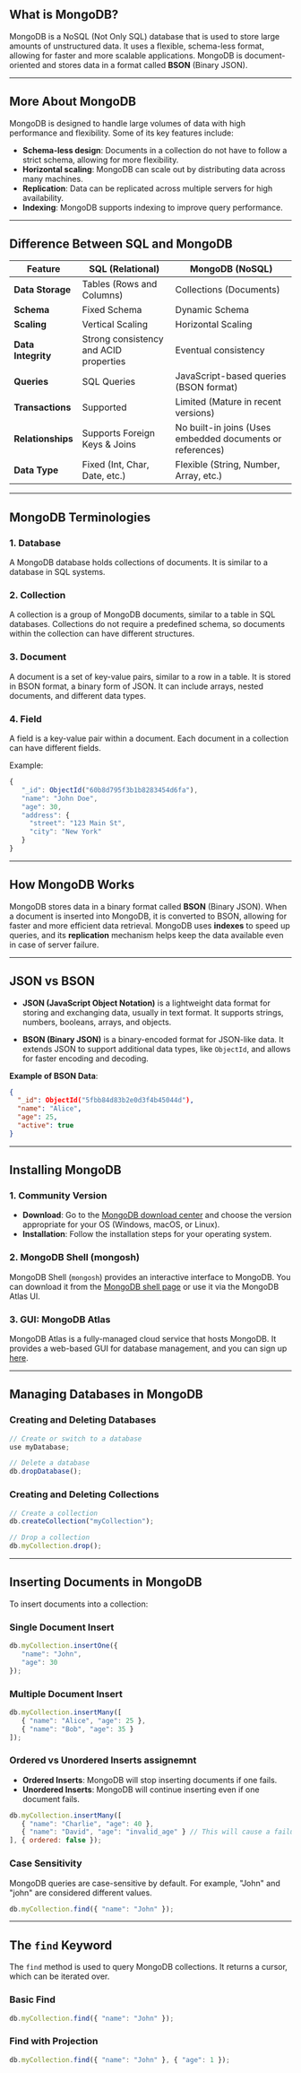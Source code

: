 ## **What is MongoDB?**
MongoDB is a NoSQL (Not Only SQL) database that is used to store large amounts of unstructured data. It uses a flexible, schema-less format, allowing for faster and more scalable applications. MongoDB is document-oriented and stores data in a format called **BSON** (Binary JSON).

---

## **More About MongoDB**
MongoDB is designed to handle large volumes of data with high performance and flexibility. Some of its key features include:
- **Schema-less design**: Documents in a collection do not have to follow a strict schema, allowing for more flexibility.
- **Horizontal scaling**: MongoDB can scale out by distributing data across many machines.
- **Replication**: Data can be replicated across multiple servers for high availability.
- **Indexing**: MongoDB supports indexing to improve query performance.

---

## **Difference Between SQL and MongoDB**

| Feature                 | SQL (Relational)                      | MongoDB (NoSQL)                           |
|-------------------------|---------------------------------------|-------------------------------------------|
| **Data Storage**        | Tables (Rows and Columns)             | Collections (Documents)                   |
| **Schema**              | Fixed Schema                          | Dynamic Schema                            |
| **Scaling**             | Vertical Scaling                      | Horizontal Scaling                        |
| **Data Integrity**      | Strong consistency and ACID properties | Eventual consistency                     |
| **Queries**             | SQL Queries                           | JavaScript-based queries (BSON format)    |
| **Transactions**        | Supported                             | Limited (Mature in recent versions)       |
| **Relationships**       | Supports Foreign Keys & Joins         | No built-in joins (Uses embedded documents or references) |
| **Data Type**           | Fixed (Int, Char, Date, etc.)         | Flexible (String, Number, Array, etc.)    |

---

## **MongoDB Terminologies**
### **1. Database**
A MongoDB database holds collections of documents. It is similar to a database in SQL systems.

### **2. Collection**
A collection is a group of MongoDB documents, similar to a table in SQL databases. Collections do not require a predefined schema, so documents within the collection can have different structures.

### **3. Document**
A document is a set of key-value pairs, similar to a row in a table. It is stored in BSON format, a binary form of JSON. It can include arrays, nested documents, and different data types.

### **4. Field**
A field is a key-value pair within a document. Each document in a collection can have different fields.

Example:
```javascript
{
   "_id": ObjectId("60b8d795f3b1b8283454d6fa"),
   "name": "John Doe",
   "age": 30,
   "address": {
     "street": "123 Main St",
     "city": "New York"
   }
}
```

---

## **How MongoDB Works**
MongoDB stores data in a binary format called **BSON** (Binary JSON). When a document is inserted into MongoDB, it is converted to BSON, allowing for faster and more efficient data retrieval. MongoDB uses **indexes** to speed up queries, and its **replication** mechanism helps keep the data available even in case of server failure.

---

## **JSON vs BSON**
- **JSON (JavaScript Object Notation)** is a lightweight data format for storing and exchanging data, usually in text format. It supports strings, numbers, booleans, arrays, and objects.
  
- **BSON (Binary JSON)** is a binary-encoded format for JSON-like data. It extends JSON to support additional data types, like `ObjectId`, and allows for faster encoding and decoding.

**Example of BSON Data**:
```json
{
  "_id": ObjectId("5fbb84d83b2e0d3f4b45044d"),
  "name": "Alice",
  "age": 25,
  "active": true
}
```

---

## **Installing MongoDB**

### **1. Community Version**
- **Download**: Go to the [MongoDB download center](https://www.mongodb.com/try/download/community) and choose the version appropriate for your OS (Windows, macOS, or Linux).
- **Installation**: Follow the installation steps for your operating system. 

### **2. MongoDB Shell (mongosh)**
MongoDB Shell (`mongosh`) provides an interactive interface to MongoDB. You can download it from the [MongoDB shell page](https://www.mongodb.com/try/download/shell) or use it via the MongoDB Atlas UI.

### **3. GUI: MongoDB Atlas**
MongoDB Atlas is a fully-managed cloud service that hosts MongoDB. It provides a web-based GUI for database management, and you can sign up [here](https://www.mongodb.com/cloud/atlas).

---

## **Managing Databases in MongoDB**

### **Creating and Deleting Databases**
```javascript
// Create or switch to a database
use myDatabase;

// Delete a database
db.dropDatabase();
```

### **Creating and Deleting Collections**
```javascript
// Create a collection
db.createCollection("myCollection");

// Drop a collection
db.myCollection.drop();
```

---

## **Inserting Documents in MongoDB**
To insert documents into a collection:

### **Single Document Insert**
```javascript
db.myCollection.insertOne({
   "name": "John",
   "age": 30
});
```

### **Multiple Document Insert**
```javascript
db.myCollection.insertMany([
   { "name": "Alice", "age": 25 },
   { "name": "Bob", "age": 35 }
]);
```

### **Ordered vs Unordered Inserts** assignemnt
- **Ordered Inserts**: MongoDB will stop inserting documents if one fails.
- **Unordered Inserts**: MongoDB will continue inserting even if one document fails.
```javascript
db.myCollection.insertMany([
   { "name": "Charlie", "age": 40 },
   { "name": "David", "age": "invalid_age" } // This will cause a failure in ordered insert
], { ordered: false });
```

### **Case Sensitivity**
MongoDB queries are case-sensitive by default. For example, "John" and "john" are considered different values.
```javascript
db.myCollection.find({ "name": "John" });
```

---

## **The `find` Keyword**
The `find` method is used to query MongoDB collections. It returns a cursor, which can be iterated over.

### **Basic Find**
```javascript
db.myCollection.find({ "name": "John" });
```

### **Find with Projection**
```javascript
db.myCollection.find({ "name": "John" }, { "age": 1 });
```